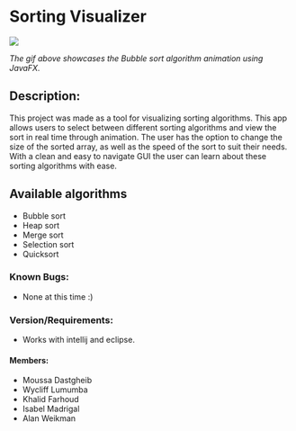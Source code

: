 # Sorting Visualizer

![](GIT.gif)

*The gif above showcases the Bubble sort algorithm animation using JavaFX.*

## Description:
This project was made as a tool for visualizing sorting algorithms. This app allows users to
select between different sorting algorithms and view the sort in real time through animation. The
user has the option to change the size of the sorted array, as well as the speed of the sort to suit their needs. With a clean and easy to navigate GUI the user can learn about these sorting algorithms with ease.

## Available algorithms
- Bubble sort
- Heap sort
- Merge sort
- Selection sort
- Quicksort

### Known Bugs:
- None at this time :)

### Version/Requirements:
- Works with intellij and eclipse.

#### Members:
- Moussa Dastgheib
- Wycliff Lumumba
- Khalid Farhoud
- Isabel Madrigal
- Alan Weikman
